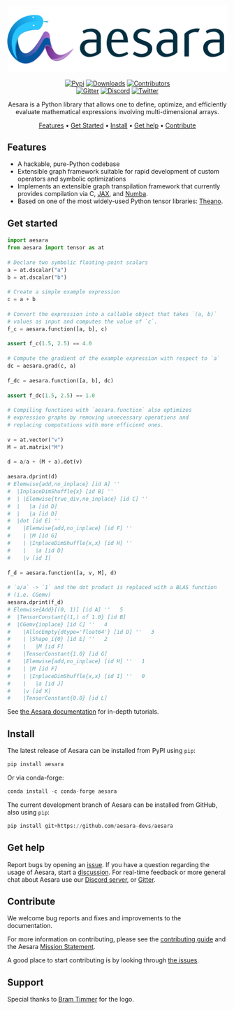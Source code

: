 <div align="center">

<img src="./doc/images/aesara_logo_2400.png" alt="logo"></img>

[![Pypi][pypi-badge]][pypi]
[![Downloads][downloads-badge]][releases]
[![Contributors][contributors-badge]][contributors]
 </br>
[![Gitter][gitter-badge]][gitter]
[![Discord][discord-badge]][discord]
[![Twitter][twitter-badge]][twitter]

Aesara is a Python library that allows one to define, optimize, and
efficiently evaluate mathematical expressions involving multi-dimensional
arrays.

[Features](#features) •
[Get Started](#get-started) •
[Install](#install) •
[Get help](#get-help) •
[Contribute](#contribute)

</div>

## Features

- A hackable, pure-Python codebase
- Extensible graph framework suitable for rapid development of custom operators and symbolic optimizations
- Implements an extensible graph transpilation framework that currently provides
  compilation via C, [JAX](https://github.com/google/jax), and [Numba](https://github.com/numba/numba).
- Based on one of the most widely-used Python tensor libraries: [Theano](https://github.com/Theano/Theano).

## Get started

``` python
import aesara
from aesara import tensor as at

# Declare two symbolic floating-point scalars
a = at.dscalar("a")
b = at.dscalar("b")

# Create a simple example expression
c = a + b

# Convert the expression into a callable object that takes `(a, b)`
# values as input and computes the value of `c`.
f_c = aesara.function([a, b], c)

assert f_c(1.5, 2.5) == 4.0

# Compute the gradient of the example expression with respect to `a`
dc = aesara.grad(c, a)

f_dc = aesara.function([a, b], dc)

assert f_dc(1.5, 2.5) == 1.0

# Compiling functions with `aesara.function` also optimizes
# expression graphs by removing unnecessary operations and
# replacing computations with more efficient ones.

v = at.vector("v")
M = at.matrix("M")

d = a/a + (M + a).dot(v)

aesara.dprint(d)
# Elemwise{add,no_inplace} [id A] ''
#  |InplaceDimShuffle{x} [id B] ''
#  | |Elemwise{true_div,no_inplace} [id C] ''
#  |   |a [id D]
#  |   |a [id D]
#  |dot [id E] ''
#    |Elemwise{add,no_inplace} [id F] ''
#    | |M [id G]
#    | |InplaceDimShuffle{x,x} [id H] ''
#    |   |a [id D]
#    |v [id I]

f_d = aesara.function([a, v, M], d)

# `a/a` -> `1` and the dot product is replaced with a BLAS function
# (i.e. CGemv)
aesara.dprint(f_d)
# Elemwise{Add}[(0, 1)] [id A] ''   5
#  |TensorConstant{(1,) of 1.0} [id B]
#  |CGemv{inplace} [id C] ''   4
#    |AllocEmpty{dtype='float64'} [id D] ''   3
#    | |Shape_i{0} [id E] ''   2
#    |   |M [id F]
#    |TensorConstant{1.0} [id G]
#    |Elemwise{add,no_inplace} [id H] ''   1
#    | |M [id F]
#    | |InplaceDimShuffle{x,x} [id I] ''   0
#    |   |a [id J]
#    |v [id K]
#    |TensorConstant{0.0} [id L]

```

See [the Aesara documentation][documentation] for in-depth tutorials.

## Install

The latest release of Aesara can be installed from PyPI using ``pip``:

``` python
pip install aesara
```

Or via conda-forge:

``` python
conda install -c conda-forge aesara
```


The current development branch of Aesara can be installed from GitHub, also using ``pip``:

``` python
pip install git+https://github.com/aesara-devs/aesara
```


## Get help

Report bugs by opening an [issue][issues]. If you have a question regarding the usage of Aesara, start a [discussion][discussions]. For real-time feedback or more general chat about Aesara use our [Discord server][discord], or [Gitter][gitter].

## Contribute

We welcome bug reports and fixes and improvements to the documentation.

For more information on contributing, please see the
[contributing guide](https://github.com/aesara-devs/aesara/blob/main/CONTRIBUTING.md)
and the Aesara [Mission Statement](https://github.com/aesara-devs/aesara/blob/main/doc/mission.rst).

A good place to start contributing is by looking through [the issues][issues].

## Support

Special thanks to [Bram Timmer](http://beside.ca) for the logo.

[contributors]: https://github.com/aesara-devs/aesara/graphs/contributors
[contributors-badge]: https://img.shields.io/github/contributors/aesara-devs/aesara?style=flat-square&logo=github&logoColor=white&color=ECEFF4
[discussions]: https://github.com/aesara-devs/aesara/discussions
[documentation]: https://aesara.readthedocs.io/en/latest
[downloads-badge]: https://img.shields.io/pypi/dm/aesara?style=flat-square&logo=pypi&logoColor=white&color=8FBCBB
[discord]: https://discord.gg/h3sjmPYuGJ
[discord-badge]: https://img.shields.io/discord/1072170173785723041?color=81A1C1&logo=discord&logoColor=white&style=flat-square
[gitter]: https://gitter.im/aesara-devs/aesara
[gitter-badge]: https://img.shields.io/gitter/room/aesara-devs/aesara?color=81A1C1&logo=matrix&logoColor=white&style=flat-square
[issues]: https://github.com/aesara-devs/aesara/issues
[releases]: https://github.com/aesara-devs/aesara/releases
[twitter]: https://twitter.com/AesaraDevs
[twitter-badge]: https://img.shields.io/twitter/follow/AesaraDevs?style=social
[pypi]: https://pypi.org/project/aesara/
[pypi-badge]: https://img.shields.io/pypi/v/aesara?color=ECEFF4&logo=python&logoColor=white&style=flat-square
